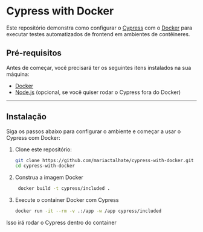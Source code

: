 # Cypress with Docker

Este repositório demonstra como configurar o [Cypress](https://www.cypress.io/) com o [Docker](https://www.docker.com/) para executar testes automatizados de frontend em ambientes de contêineres.

## Pré-requisitos

Antes de começar, você precisará ter os seguintes itens instalados na sua máquina:

- [Docker](https://www.docker.com/products/docker-desktop)
- [Node.js](https://nodejs.org/) (opcional, se você quiser rodar o Cypress fora do Docker)

---

## Instalação

Siga os passos abaixo para configurar o ambiente e começar a usar o Cypress com Docker:

1. Clone este repositório:

   ```bash
   git clone https://github.com/mariactalhate/cypress-with-docker.git
   cd cypress-with-docker

2. Construa a imagem Docker
   ```bash
    docker build -t cypress/included .

3. Execute o container Docker com Cypress
   ```bash
   docker run -it --rm -v .:/app -w /app cypress/included

Isso irá rodar o Cypress dentro do container
